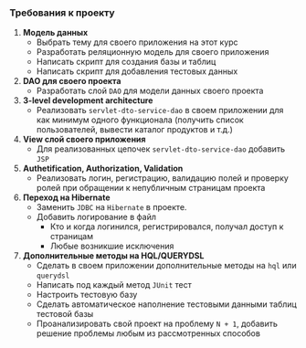 ### Требования к проекту
1. **Модель данных**
   - Выбрать тему для своего приложения на этот курс
   - Разработать реляционную модель для своего приложения
   - Написать скрипт для создания базы и таблиц
   - Написать скрипт для добавления тестовых данных
2. **DAO для своего проекта**
   - Разработать слой `DAO` для модели данных своего проекта
3. **3-level development architecture**
   - Реализовать `servlet-dto-service-dao` в своем приложении для как минимум одного функционала (получить список пользователей, вывести каталог продуктов и т.д.)
4. **View слой своего приложения**
   - Для реализованных цепочек `servlet-dto-service-dao` добавить `JSP`
5. **Authetification, Authorization, Validation**
   - Реализовать логин, регистрацию, валидацию полей и проверку ролей при обращении к непубличным страницам проекта
6. **Переход на Hibernate**
   - Заменить `JDBC` на `Hibernate` в проекте.
   - Добавить логирование в файл 
     - Кто и когда логинился, регистрировался, получал доступ к страницам
     - Любые возникшие исключения
7. **Дополнительные методы на HQL/QUERYDSL**
   - Сделать в своем приложении дополнительные методы на `hql` или `querydsl` 
   - Написать под каждый метод `JUnit` тест
   - Настроить тестовую базу
   - Сделать автоматическое наполнение тестовыми данными таблиц тестовой базы
   - Проанализировать свой проект на проблему `N + 1`, добавить решение проблемы любым из рассмотренных способов